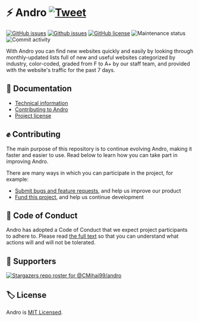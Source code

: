 # ⚡ Andro [![Tweet](https://img.shields.io/twitter/url/http/shields.io.svg?style=social)](https://twitter.com/intent/tweet?text=Find%20over%20100%20new%20and%20exciting%20websites%20at&url=http://cmihai99.github.io/andro&via=androteamfaq&hashtags=andro,webdevelopment,website,websitefinder,developers)

[![GitHub issues](https://img.shields.io/github/issues/CMihai99/andro?style=flat-square)](https://github.com/CMihai99/andro/issues)
[![Github issues](https://img.shields.io/github/issues-closed/CMihai99/andro?style=flat-square)](https://github.com/CMihai99/andro/issues?q=is%3Aissue+is%3Aclosed)
[![GitHub license](https://img.shields.io/github/license/CMihai99/andro?color=g&style=flat-square)](https://github.com/CMihai99/andro/blob/master/LICENSE)
![Maintenance status](https://img.shields.io/maintenance/yes/2021?style=flat-square)
![Commit activity](https://img.shields.io/github/commit-activity/m/CMihai99/andro?color=g&style=flat-square)

With Andro you can find new websites quickly and easily by looking through monthly-updated lists full of new and useful websites categorized by industry, color-coded, graded from F to A+ by our staff team, and provided with the website's traffic for the past 7 days.

## 📃 Documentation

  - [Technical information](https://github.com/CMihai99/andro/blob/main/README.md)
  - [Contributing to Andro](https://github.com/CMihai99/andro/blob/main/CONTRIBUTING.md)
  - [Project license](https://github.com/CMihai99/andro/blob/main/LICENSE)

## ✊ Contributing

The main purpose of this repository is to continue evolving Andro, making it faster and easier to use. Read below to learn how you can take part in improving Andro.

There are many ways in which you can participate in the project, for example:

  - [Submit bugs and feature requests](https://github.com/CMihai99/andro/issues), and help us improve our product
  - [Fund this project](https://www.paypal.com/paypalme/Impulse884?locale.x=en_US), and help us continue development

## 🙌 Code of Conduct

Andro has adopted a Code of Conduct that we expect project participants to adhere to. Please read [the full text](https://code.fb.com/codeofconduct) so that you can understand what actions will and will not be tolerated.

## 👏 Supporters

[![Stargazers repo roster for @CMihai99/andro](https://reporoster.com/stars/CMihai99/andro)](https://github.com/CMihai99/andro/stargazers)

## 🏷 License

Andro is [MIT Licensed](LICENSE).
